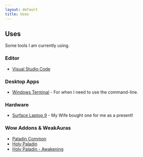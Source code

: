 ```yaml
---
layout: default
title: Uses
---
```


## Uses

Some tools I am currently using.

### Editor

* [Visual Studio Code](https://code.visualstudio.com/)

### Desktop Apps

* [Windows Terminal](https://github.com/microsoft/terminal) - For when I need to use the command-line.

### Hardware

* [Surface Laptop 9](https://www.microsoft.com/en-us/p/surface-laptop-3/8vfggh1r94tm?activetab=overview) - My Wife bought one for me as a present!

### Wow Addons & WeakAuras

* [Paladin Common](/wow/wa/paladin_common.txt)
* [Holy Paladin](/wow/wa/holy_paladin_1.txt)
* [Holy Paladin - Awakening](/wow/wa/holy_paladin_awake.txt)